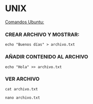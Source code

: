 # UNIX
<ins>Comandos Ubuntu:</ins>

### CREAR ARCHIVO Y MOSTRAR:
<pre><code id="codigo">echo "Buenos días" > archivo.txt</code></pre>

### AÑADIR CONTENIDO AL ARCHIVO
<pre><code id="codigo">echo "Hola" >> archivo.txt</code></pre>

### VER ARCHIVO
<pre><code id="codigo">cat archivo.txt</code></pre>
<pre><code id="codigo">nano archivo.txt</code></pre>

